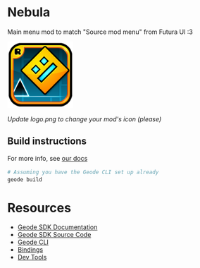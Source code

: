 # Nebula

Main menu mod to match "Source mod menu" from Futura UI :3

<img src="logo.png" width="150" alt="the mod's logo" />

_Update logo.png to change your mod's icon (please)_

## Build instructions

For more info, see [our docs](https://docs.geode-sdk.org/getting-started/create-mod#build)

```sh
# Assuming you have the Geode CLI set up already
geode build
```

# Resources

- [Geode SDK Documentation](https://docs.geode-sdk.org/)
- [Geode SDK Source Code](https://github.com/geode-sdk/geode/)
- [Geode CLI](https://github.com/geode-sdk/cli)
- [Bindings](https://github.com/geode-sdk/bindings/)
- [Dev Tools](https://github.com/geode-sdk/DevTools)
